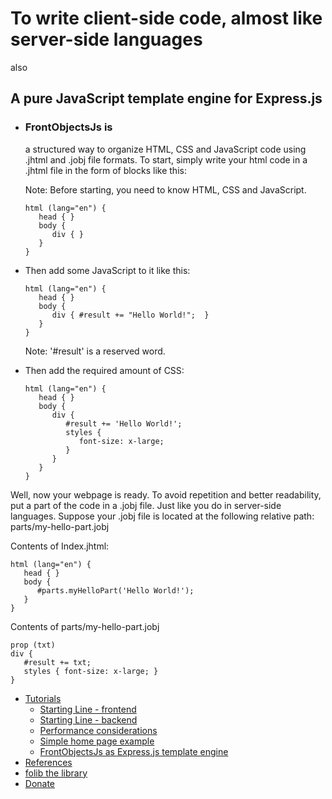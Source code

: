 To write client-side code, almost like server-side languages
============================================================

also

A pure JavaScript template engine for Express.js
------------------------------------------------

*   ### FrontObjectsJs is
    
    a structured way to organize HTML, CSS and JavaScript code using .jhtml and .jobj file formats. To start, simply write your html code in a .jhtml file in the form of blocks like this:
    
    Note: Before starting, you need to know HTML, CSS and JavaScript.

        html (lang="en") {
           head { }
           body {
              div { }
           }
        }  
    
*   Then add some JavaScript to it like this:
    
        html (lang="en") {
           head { }
           body {
              div { #result += "Hello World!";  }
           }
        } 
    
    Note: '#result' is a reserved word.
    
*   Then add the required amount of CSS:
    
        html (lang="en") {
           head { }
           body {
              div {
                 #result += 'Hello World!'; 
                 styles {
                    font-size: x-large;
                 } 
              }
           }
        } 
    

Well, now your webpage is ready. To avoid repetition and better readability, put a part of the code in a .jobj file. Just like you do in server-side languages. Suppose your .jobj file is located at the following relative path: parts/my-hello-part.jobj

  
  

Contents of Index.jhtml:

    html (lang="en") {
       head { }
       body {
          #parts.myHelloPart('Hello World!'); 
       }
    } 

Contents of parts/my-hello-part.jobj

    prop (txt) 
    div {
       #result += txt;
       styles { font-size: x-large; }
    } 



*   [Tutorials](https://frontobjectsjs.com/Documentation/Tutorials)
    *   [Starting Line - frontend](https://frontobjectsjs.com/Documentation/Tutorials/Starting_Line_-_frontend)
    *   [Starting Line - backend](https://frontobjectsjs.com/Documentation/Tutorials/Starting_Line_-_backend)
    *   [Performance considerations](https://frontobjectsjs.com/Documentation/Tutorials/Performance_considerations)
    *   [Simple home page example](https://frontobjectsjs.com/Documentation/Tutorials#Simple_home_page_example)
    *   [FrontObjectsJs as Express.js template engine](https://frontobjectsjs.com/Documentation/Tutorials/FrontObjectsJs_as_Express.js_template_engine)
*   [References](https://frontobjectsjs.com/Documentation/References)
*   [folib the library](https://frontobjectsjs.com/Documentation/folib_the_library)
*   [Donate](https://frontobjectsjs.com/Donate)
